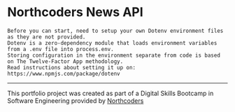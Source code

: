 # Northcoders News API

    Before you can start, need to setup your own Dotenv environment files as they are not provided.  
    Dotenv is a zero-dependency module that loads environment variables from a .env file into process.env.
    Storing configuration in the environment separate from code is based on The Twelve-Factor App methodology.
    Read instructions about setting it up on: https://www.npmjs.com/package/dotenv

    

--- 

This portfolio project was created as part of a Digital Skills Bootcamp in Software Engineering provided by [Northcoders](https://northcoders.com/)
